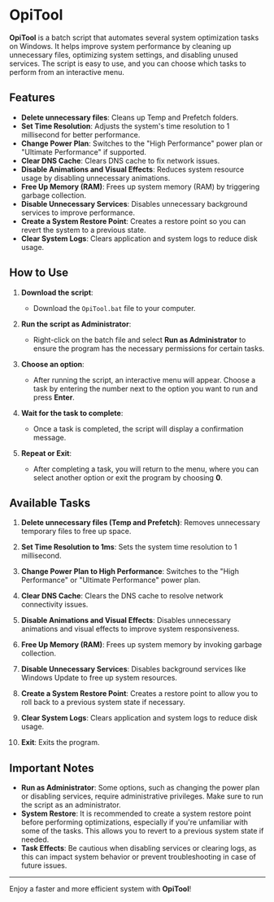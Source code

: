 # OpiTool

**OpiTool** is a batch script that automates several system optimization tasks on Windows. It helps improve system performance by cleaning up unnecessary files, optimizing system settings, and disabling unused services. The script is easy to use, and you can choose which tasks to perform from an interactive menu.

## Features

- **Delete unnecessary files**: Cleans up Temp and Prefetch folders.
- **Set Time Resolution**: Adjusts the system's time resolution to 1 millisecond for better performance.
- **Change Power Plan**: Switches to the "High Performance" power plan or "Ultimate Performance" if supported.
- **Clear DNS Cache**: Clears DNS cache to fix network issues.
- **Disable Animations and Visual Effects**: Reduces system resource usage by disabling unnecessary animations.
- **Free Up Memory (RAM)**: Frees up system memory (RAM) by triggering garbage collection.
- **Disable Unnecessary Services**: Disables unnecessary background services to improve performance.
- **Create a System Restore Point**: Creates a restore point so you can revert the system to a previous state.
- **Clear System Logs**: Clears application and system logs to reduce disk usage.

## How to Use

1. **Download the script**:
   - Download the `OpiTool.bat` file to your computer.

2. **Run the script as Administrator**:
   - Right-click on the batch file and select **Run as Administrator** to ensure the program has the necessary permissions for certain tasks.

3. **Choose an option**:
   - After running the script, an interactive menu will appear. Choose a task by entering the number next to the option you want to run and press **Enter**.

4. **Wait for the task to complete**:
   - Once a task is completed, the script will display a confirmation message.

5. **Repeat or Exit**:
   - After completing a task, you will return to the menu, where you can select another option or exit the program by choosing **0**.

## Available Tasks

1. **Delete unnecessary files (Temp and Prefetch)**: Removes unnecessary temporary files to free up space.
2. **Set Time Resolution to 1ms**: Sets the system time resolution to 1 millisecond.
3. **Change Power Plan to High Performance**: Switches to the "High Performance" or "Ultimate Performance" power plan.
4. **Clear DNS Cache**: Clears the DNS cache to resolve network connectivity issues.
5. **Disable Animations and Visual Effects**: Disables unnecessary animations and visual effects to improve system responsiveness.
6. **Free Up Memory (RAM)**: Frees up system memory by invoking garbage collection.
7. **Disable Unnecessary Services**: Disables background services like Windows Update to free up system resources.
8. **Create a System Restore Point**: Creates a restore point to allow you to roll back to a previous system state if necessary.
9. **Clear System Logs**: Clears application and system logs to reduce disk usage.

0. **Exit**: Exits the program.

## Important Notes

- **Run as Administrator**: Some options, such as changing the power plan or disabling services, require administrative privileges. Make sure to run the script as an administrator.
- **System Restore**: It is recommended to create a system restore point before performing optimizations, especially if you're unfamiliar with some of the tasks. This allows you to revert to a previous system state if needed.
- **Task Effects**: Be cautious when disabling services or clearing logs, as this can impact system behavior or prevent troubleshooting in case of future issues.

---

Enjoy a faster and more efficient system with **OpiTool**!
